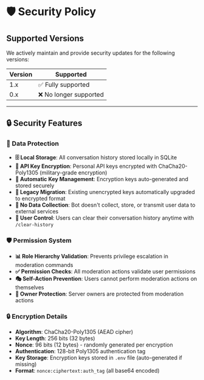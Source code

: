 # 🛡️ Security Policy

## Supported Versions

We actively maintain and provide security updates for the following versions:

| Version | Supported          |
| ------- | ------------------ |
| 1.x     | ✅ Fully supported |
| 0.x     | ❌ No longer supported |

---

## 🔒 Security Features

### 🔐 Data Protection

- **🗄️ Local Storage**: All conversation history stored locally in SQLite
- **🔑 API Key Encryption**: Personal API keys encrypted with ChaCha20-Poly1305 (military-grade encryption)
- **🔐 Automatic Key Management**: Encryption keys auto-generated and stored securely
- **🔄 Legacy Migration**: Existing unencrypted keys automatically upgraded to encrypted format
- **🚫 No Data Collection**: Bot doesn't collect, store, or transmit user data to external services
- **🧹 User Control**: Users can clear their conversation history anytime with `/clear-history`

### 🛡️ Permission System

- **📊 Role Hierarchy Validation**: Prevents privilege escalation in moderation commands
- **✅ Permission Checks**: All moderation actions validate user permissions
- **🎭 Self-Action Prevention**: Users cannot perform moderation actions on themselves
- **👑 Owner Protection**: Server owners are protected from moderation actions

### 🔒 Encryption Details

- **Algorithm**: ChaCha20-Poly1305 (AEAD cipher)
- **Key Length**: 256 bits (32 bytes)
- **Nonce**: 96 bits (12 bytes) - randomly generated per encryption
- **Authentication**: 128-bit Poly1305 authentication tag
- **Key Storage**: Encryption keys stored in `.env` file (auto-generated if missing)
- **Format**: `nonce:ciphertext:auth_tag` (all base64 encoded)